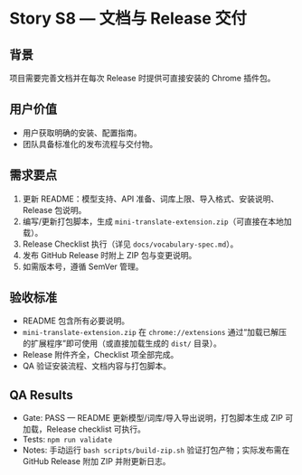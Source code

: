 # Story S8 — 文档与 Release 交付

## 背景
项目需要完善文档并在每次 Release 时提供可直接安装的 Chrome 插件包。

## 用户价值
- 用户获取明确的安装、配置指南。
- 团队具备标准化的发布流程与交付物。

## 需求要点
1. 更新 README：模型支持、API 准备、词库上限、导入格式、安装说明、Release 包说明。
2. 编写/更新打包脚本，生成 `mini-translate-extension.zip`（可直接在本地加载）。
3. Release Checklist 执行（详见 `docs/vocabulary-spec.md`）。
4. 发布 GitHub Release 时附上 ZIP 包与变更说明。
5. 如需版本号，遵循 SemVer 管理。

## 验收标准
- README 包含所有必要说明。
- `mini-translate-extension.zip` 在 `chrome://extensions` 通过“加载已解压的扩展程序”即可使用（或直接加载生成的 `dist/` 目录）。
- Release 附件齐全，Checklist 项全部完成。
- QA 验证安装流程、文档内容与打包脚本。

## QA Results
- Gate: PASS — README 更新模型/词库/导入导出说明，打包脚本生成 ZIP 可加载，Release checklist 可执行。
- Tests: `npm run validate`
- Notes: 手动运行 `bash scripts/build-zip.sh` 验证打包产物；实际发布需在 GitHub Release 附加 ZIP 并附更新日志。
